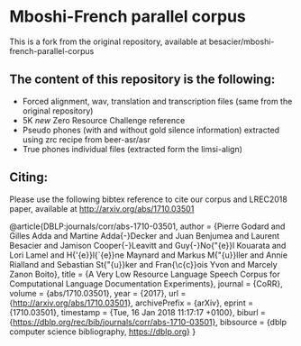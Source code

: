 # Mboshi-French parallel corpus
This is a fork from the original repository, available at besacier/mboshi-french-parallel-corpus

## The content of this repository is the following:
* Forced alignment, wav, translation and transcription files (same from the original repository)
* 5K *new* Zero Resource Challenge reference
* Pseudo phones (with and without gold silence information) extracted using zrc recipe from beer-asr/asr
* True phones individual files (extracted form the limsi-align)

## Citing:
Please use the following bibtex reference to cite our corpus and LREC2018 paper, available at http://arxiv.org/abs/1710.03501

@article{DBLP:journals/corr/abs-1710-03501,
  author    = {Pierre Godard and
               Gilles Adda and
               Martine Adda{-}Decker and
               Juan Benjumea and
               Laurent Besacier and
               Jamison Cooper{-}Leavitt and
               Guy{-}No{\"{e}}l Kouarata and
               Lori Lamel and
               H{\'{e}}l{\`{e}}ne Maynard and
               Markus M{\"{u}}ller and
               Annie Rialland and
               Sebastian St{\"{u}}ker and
               Fran{\c{c}}ois Yvon and
               Marcely Zanon Boito},
  title     = {A Very Low Resource Language Speech Corpus for Computational Language
               Documentation Experiments},
  journal   = {CoRR},
  volume    = {abs/1710.03501},
  year      = {2017},
  url       = {http://arxiv.org/abs/1710.03501},
  archivePrefix = {arXiv},
  eprint    = {1710.03501},
  timestamp = {Tue, 16 Jan 2018 11:17:17 +0100},
  biburl    = {https://dblp.org/rec/bib/journals/corr/abs-1710-03501},
  bibsource = {dblp computer science bibliography, https://dblp.org}
}

 
